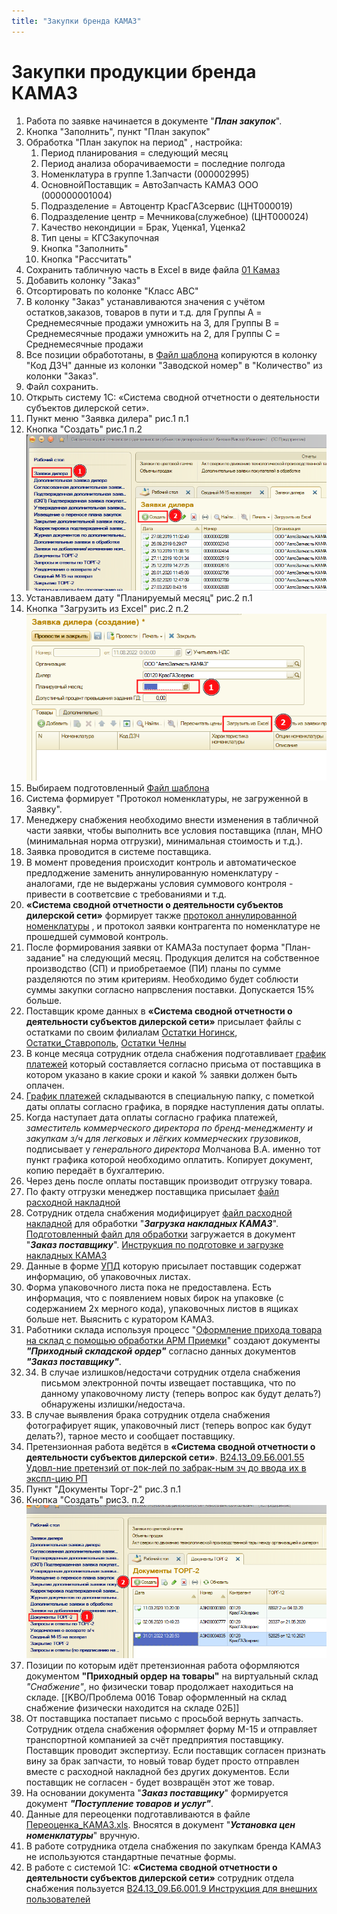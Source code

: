 ```yaml
---
title: "Закупки бренда КАМАЗ"
---
```


# Закупки продукции бренда КАМАЗ

1. Работа по заявке начинается в документе "***План закупок***".
2. Кнопка "Заполнить", пункт "План закупок"
3. Обработка "План закупок на период" , настройка:
	1. Период планирования = следующий месяц
	2. Период анализа оборачиваемости = последние полгода
	3. Номенклатура в группе 1.Запчасти (000002995)
	4. ОсновнойПоставщик = АвтоЗапчасть КАМАЗ ООО (000000001004)
	5. Подразделение = Автоцентр КрасГАЗсервис (ЦНТ000019)
	6. Подразделение центр = Мечникова(служебное) (ЦНТ000024)
	7. Качество некондиции = Брак, Уценка1, Уценка2
	8. Тип цены = КГСЗакупочная
	9. Кнопка "Заполнить"
	10. Кнопка "Рассчитать"
4. Сохранить табличную часть в Excel в виде файла [01 Камаз](KBO/_attach/01_Подготовка_заявки_Камаз.xls) 
5. Добавить колонку "Заказ" 
6.  Отсортировать по колонке "Класс ABC"
7. В колонку "Заказ" устанавливаются значения с учётом остатков,заказов, товаров в пути и т.д. для Группы A = Среднемесячные продажи умножить на 3, для Группы B = Среднемесячные продажи умножить на 2, для Группы C = Среднемесячные продажи 
8. Все позиции обработотаны, в [Файл шаблона](KBO/_attach/02_Шаблон_для_заливки_Камаз.xls) копируются в колонку "Код ДЗЧ" данные из колонки "Заводской номер" в "Количество" из колонки "Заказ". 
9. Файл сохранить.
10. Открыть систему 1С: «Система сводной отчетности о деятельности субъектов дилерской сети». 
11. Пункт меню "Заявка дилера" рис.1 п.1
12. Кнопка "Создать" рис.1 п.2
![](KBO/_attach/20220811110417.png)
13. Устанавливаем дату "Планируемый месяц" рис.2 п.1
14. Кнопка "Загрузить из Excel" рис.2 п.2
![](KBO/_attach/20220811115906.png)
15. Выбираем подготовленный [Файл шаблона](KBO/_attach/02_Шаблон_для_заливки_Камаз.xls) 
16. Система формирует "Протокол номенклатуры, не загруженной в Заявку".
17. Менеджеру снабжения необходимо внести изменения в табличной части заявки,  чтобы выполнить все условия поставщика (план, МНО (минимальная норма отгрузки), минимальная стоимость и т.д.).
18. Заявка проводится в системе поставщика.
19. В момент проведения происходит контроль и автоматическое предлоджение заменить аннулированную номенклатуру - аналогами, где не выдержаны условия суммового контроля - привести в соответсвие с требованиями и т.д.
20. **«Система сводной отчетности о деятельности субъектов дилерской сети»** формирует также [протокол аннулированной номенклатуры](KBO/_attach/03_Протокол_аннулированной_номенклатуры.xlsx) , и протокол заявки контрагента по номенклатуре не прошедшей суммовой контроль.
21. После формирования заявки от КАМАЗа поступает форма "План-задание" на следующий месяц. Продукция делится на собственное производство (СП) и приобретаемое (ПИ) планы по сумме разделяются по этим критериям. Необходимо будет соблюсти суммы закупки согласно напрвсления поставки. Допускается 15% больше.
22. Поставщик кроме данных в **«Система сводной отчетности о деятельности субъектов дилерской сети»** присылает файлы с остатками по своим филиалам [Остатки Ногинск](KBO/_attach/Остатки_Ногинск_05.08..xls), [Остатки_Ставрополь](KBO/_attach/Остатки_Ставрополь_05.08..xls), [Остатки Челны](KBO/_attach/Остатки_Челны_05.08..xls) 
23.  В конце месяца сотрудник отдела снабжения подготавливает [график платежей](KBO/_attach/Оплата_АЗК_Кемерово_0722.odt) который составляется согласно присьма от поставщика в котором указано в какие сроки и какой % заявки должен быть оплачен.
24. [График платежей](KBO/_attach/Оплата_АЗК_Кемерово_0722.odt) складываются в специальную папку, с пометкой даты оплаты согласно графика, в порядке наступления даты оплаты.
25. Когда наступает дата оплаты согласно графика платежей, *заместитель коммерческого директора по бренд-менеджменту и закупкам з/ч для легковых и лёгких коммерческих грузовиков*, подписывает у *генерального директора* Молчанова В.А. именно тот пункт графика которой необходимо оплатить. Копирует документ, копию передаёт в бухгалтерию.
26. Через день после оплаты поставщик производит отгрузку товара.
28. По факту отгрузки менеджер поставщика присылает [файл расходной накладной](KBO/_attach/Расходная_накладная_КАМАЗ_от_поставщика.xls)
29. Сотрудник отдела снабжения модифицирует [файл расходной накладной](KBO/_attach/Расходная_накладная_КАМАЗ_от_поставщика.xls) для обработки "***Загрузка накладных КАМАЗ***". [Подготовленный файл для обработки](KBO/_attach/Расходная_накладная_КАМАЗ_подготовленная_к_загрузке.xls) загружается в документ "***Заказ поставщику***". [Инструкция по подготовке и загрузке накладных КАМАЗ](KBO/_attach/Инструкция_по_загрузке_накладных_КАМАЗ.docx)
30. Данные в форме [УПД](KBO/_attach/Поступление_№40053_от_07.07.22.pdf) которую присылает поставщик содержат информацию, об упаковочных листах.
31. Форма упаковочного листа пока не предоставлена. Есть информация, что с появлением новых бирок на упаковке (с содержанием 2х мерного кода), упаковочных листов в ящиках больше нет. Выяснить с куратором КАМАЗ.
32. Работники склада используя процесс "[Оформление прихода товара на склад с помощью обработки АРМ Приемки](KBO/Оформление%20прихода%20товара%20на%20склад%20с%20помощью%20обработки%20АРМ%20Приемки.md)" создают документы ***"Приходный складской ордер"*** согласно данных документов ***"Заказ поставщику"***.
33. 34. В случае излишков/недостачи сотрудник отдела снабжения письмом электронной почты извещает поставщика, что по данному упаковочному листу (теперь вопрос как будут делать?) обнаружены излишки/недостача.
34. В случае выявления брака сотрудник отдела снабжения фотографирует ящик, упаковочный лист (теперь вопрос как будут делать?), тарное место и сообщает поставщику.
35. Претензионная работа ведётся в **«Система сводной отчетности о деятельности субъектов дилерской сети»**. [В24.13_09.Б6.001.55 Удовл-ние претензий от пок-лей по забрак-ным зч до ввода их в экспл-цию РП](KBO/_attach/В24.13_09.Б6.001.55_Удовл-ние_претензий_от_пок-лей_по_забрак-ным_зч_до_ввода_их_в_экспл-цию_РП.docx)
37. Пункт "Документы Торг-2" рис.3 п.1
38. Кнопка "Создать" рис3. п.2   ![](KBO/_attach/20220822163425.png)
39. Позиции по которым идёт претензионная работа оформляются документом **"Приходный ордер на товары"** на виртуальный склад *"Снабжение"*, но физически товар продолжает находиться на складе. [[KBO/Проблема 0016 Товар оформленный на склад снабжение физически находится на складе 02Б]]
40. От поставщика постапает письмо с просьбой вернуть запчасть. Сотрудник отдела снабжения оформляет форму М-15 и отправляет транспортной компанией за счёт предприятия поставщику. Поставщик проводит экспертизу. Если поставщик согласен признать вину за брак запчасти, то новый товар будет просто отправлен вместе с расходной накладной без других документов. Если поставщик не согласен - будет возвращён этот же товар.
43. На основании документа "***Заказ поставщику***" формируется документ ***"Поступление товаров и услуг"***.
44. Данные для переоценки подготавливаются в файле  [Переоценка_КАМАЗ.xls](_attachments/ПЕРЕОЦЕНКА_КАМАЗ.xls). Вносятся в документ "***Установка цен номенклатуры***" вручную. 
45. В работе сотрудника отдела снабжения по закупкам бренда КАМАЗ не используются стандартные печатные формы.
46. В работе с системой 1С: **«Система сводной отчетности о деятельности субъектов дилерской сети»** сотрудник отдела снабжения пользуется [В24.13_09.Б6.001.9 Инструкция для внешних пользователей](_attachments/В24.13_09.Б6.001.9_Инструкция_для_внешних_пользователей.docx) 